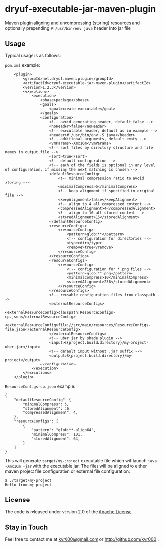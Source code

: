 # dryuf-executable-jar-maven-plugin

Maven plugin aligning and uncompressing (storing) resources and optionally prepending `#!/usr/bin/env java` header into jar file.


## Usage

Typical usage is as follows:

`pom.xml` example:
```
	<plugin>
		<groupId>net.dryuf.maven.plugin</groupId>
		<artifactId>dryuf-executable-jar-maven-plugin</artifactId>
		<version>1.2.3</version>
		<executions>
			<execution>
				<phase>package</phase>
				<goals>
					<goal>create-executable</goal>
				</goals>
				<configuration>
					<!-- avoid generating header, default false -->
					<noHeader>false</noHeader>
					<!-- executable header, default as in example -->
					<header>#!/usr/bin/env -S java</header>
					<!-- additional arguments, default empty -->
					<vmParams>-Xmx16m</vmParams>
					<!-- sort files by directory structure and file names in output file -->
					<sort>true</sort>
					<!-- default configuration -->
					<!-- each of the fields is optional in any level of configuration, if missing the next matching is chosen -->
					<defaultResourceConfig>
						<!-- minimal compression ratio to avoid storing -->
						<minimalCompress>5</minimalCompress>
						<!-- keep alignment if specified in original file -->
						<keepAlignment>false</keepAlignment>
						<!-- align to 4 all compressed content -->
						<compressedAlignment>4</compressedAlignment>
						<!-- align to 16 all stored content -->
						<storedAlignment>16</storedAlignment>
					</defaultResourceConfig>
					<resourceConfigs>
						<resourceConfig>
							<pattern>glob:**</pattern>
							<!-- configuration for directories -->
							<type>dir</type>
							<remove>true</remove>
						</resourceConfig>
					</resourceConfigs>
					<resourceConfigs>
						<resourceConfig>
							<!-- configuration for *.png files -->
							<pattern>glob:**.png</pattern>
							<minimalCompress>10</minimalCompress>
							<storedAlignment>256</storedAlignment>
						</resourceConfig>
					</resourceConfigs>
					<!-- reusable configuration files from classpath -->
					<externalResourceConfigs>
						<externalResourceConfig>classpath:ResourceConfigs-cp.json</externalResourceConfig>
						<externalResourceConfig>file://src/main/resources/ResourceConfigs-file.json</externalResourceConfig>
					</externalResourceConfigs>
					<!-- uber jar by shade plugin -->
					<input>${project.build.directory}/my-project-uber.jar</input>
					<!-- default input without .jar suffix -->
					<output>${project.build.directory}/my-project</output>
				</configuration>
			</execution>
		</executions>
	</plugin>
```

`ResourceConfigs-cp.json` example:
```
{
	"defaultResourceConfig": {
		"minimalCompress": 5,
		"storedAlignment": 16,
		"compressedAlignment": 4,
	},
	"resourceConfigs": [
		{
			"pattern": "glob:**.align64",
			"minimalCompress": 101,
			"storedAlignment": 64,
		}
	]
}
```

This will generate `target/my-project` executable file which will launch `java -Xmx16m -jar` with the executable jar.  The files will be aligned to either maven project file configuration or external file configuration:

```
$ ./target/my-project
Hello from my-project
```


## License

The code is released under version 2.0 of the [Apache License][].

## Stay in Touch

Feel free to contact me at kvr000@gmail.com or http://github.com/kvr000 .

[Apache License]: http://www.apache.org/licenses/LICENSE-2.0
